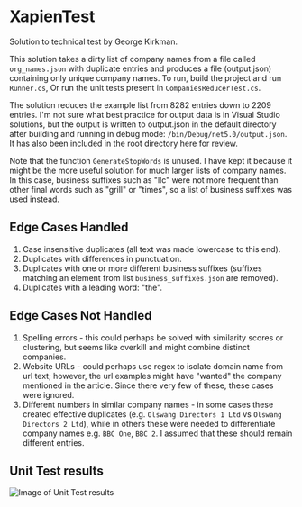 # XapienTest
Solution to technical test by George Kirkman.

This solution takes a dirty list of company names from a file called `org_names.json` with duplicate entries and produces a file (output.json) containing only unique company names.
To run, build the project and run `Runner.cs`, Or run the unit tests present in `CompaniesReducerTest.cs`.

The solution reduces the example list from 8282 entries down to 2209 entries.
I'm not sure what best practice for output data is in Visual Studio solutions, but the output is written to output.json in the default directory after building and running in debug mode: `/bin/Debug/net5.0/output.json`. It has also been included in the root directory here for review.

Note that the function `GenerateStopWords` is unused. I have kept it because it might be the more useful solution for much larger lists of company names. In this case, business suffixes such as "llc" were not more frequent than other final words such as "grill" or "times", so a list of business suffixes was used instead.

## Edge Cases Handled
1. Case insensitive duplicates (all text was made lowercase to this end).
2. Duplicates with differences in punctuation.
3. Duplicates with one or more different business suffixes (suffixes matching an element from list `business_suffixes.json` are removed).
4. Duplicates with a leading word: "the".

## Edge Cases Not Handled
1. Spelling errors - this could perhaps be solved with similarity scores or clustering, but seems like overkill and might combine distinct companies.
2. Website URLs - could perhaps use regex to isolate domain name from url text; however, the url examples might have "wanted" the company mentioned in the article. Since there very few of these, these cases were ignored.
3. Different numbers in similar company names - in some cases these created effective duplicates (e.g. `Olswang Directors 1 Ltd` vs `Olswang Directors 2 Ltd`), while in others these were needed to differentiate company names e.g. `BBC One`, `BBC 2`. I assumed that these should remain different entries.

## Unit Test results
![Image of Unit Test results](https://i.imgur.com/kOTTS7L.png)
